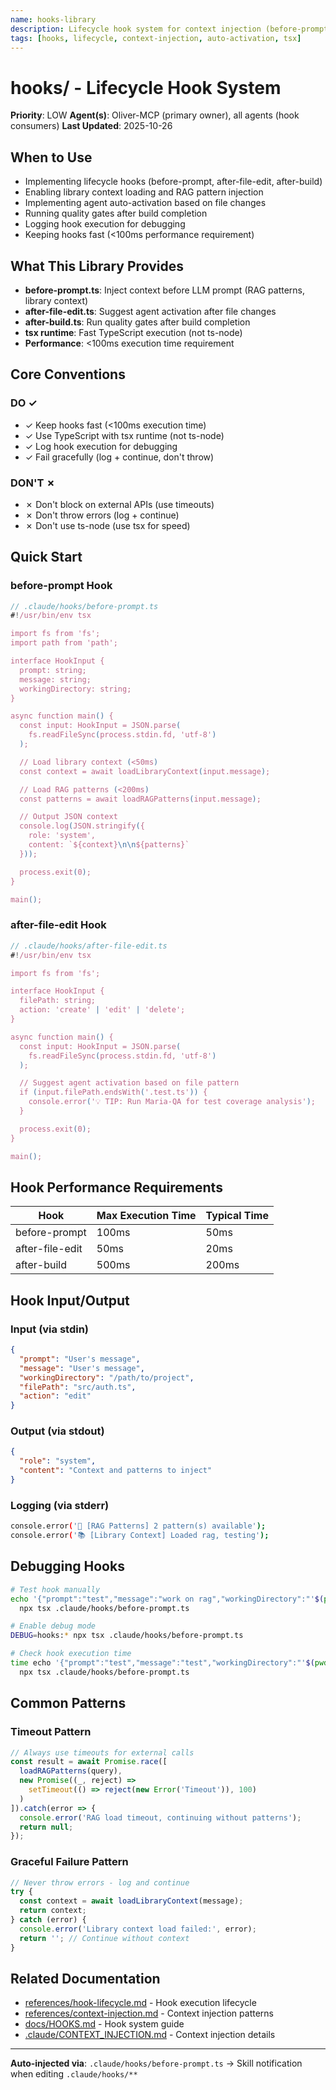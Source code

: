 ```yaml
---
name: hooks-library
description: Lifecycle hook system for context injection (before-prompt), post-edit actions (after-file-edit), and git operations (after-build). Use when implementing hooks, enabling library context loading, injecting RAG patterns, or implementing agent auto-activation. Must be fast (<100ms) and use tsx runtime (not ts-node).
tags: [hooks, lifecycle, context-injection, auto-activation, tsx]
---
```


# hooks/ - Lifecycle Hook System

**Priority**: LOW
**Agent(s)**: Oliver-MCP (primary owner), all agents (hook consumers)
**Last Updated**: 2025-10-26

## When to Use

- Implementing lifecycle hooks (before-prompt, after-file-edit, after-build)
- Enabling library context loading and RAG pattern injection
- Implementing agent auto-activation based on file changes
- Running quality gates after build completion
- Logging hook execution for debugging
- Keeping hooks fast (<100ms performance requirement)

## What This Library Provides

- **before-prompt.ts**: Inject context before LLM prompt (RAG patterns, library context)
- **after-file-edit.ts**: Suggest agent activation after file changes
- **after-build.ts**: Run quality gates after build completion
- **tsx runtime**: Fast TypeScript execution (not ts-node)
- **Performance**: <100ms execution time requirement

## Core Conventions

### DO ✓
- ✓ Keep hooks fast (<100ms execution time)
- ✓ Use TypeScript with tsx runtime (not ts-node)
- ✓ Log hook execution for debugging
- ✓ Fail gracefully (log + continue, don't throw)

### DON'T ✗
- ✗ Don't block on external APIs (use timeouts)
- ✗ Don't throw errors (log + continue)
- ✗ Don't use ts-node (use tsx for speed)

## Quick Start

### before-prompt Hook
```typescript
// .claude/hooks/before-prompt.ts
#!/usr/bin/env tsx

import fs from 'fs';
import path from 'path';

interface HookInput {
  prompt: string;
  message: string;
  workingDirectory: string;
}

async function main() {
  const input: HookInput = JSON.parse(
    fs.readFileSync(process.stdin.fd, 'utf-8')
  );

  // Load library context (<50ms)
  const context = await loadLibraryContext(input.message);

  // Load RAG patterns (<200ms)
  const patterns = await loadRAGPatterns(input.message);

  // Output JSON context
  console.log(JSON.stringify({
    role: 'system',
    content: `${context}\n\n${patterns}`
  }));

  process.exit(0);
}

main();
```

### after-file-edit Hook
```typescript
// .claude/hooks/after-file-edit.ts
#!/usr/bin/env tsx

import fs from 'fs';

interface HookInput {
  filePath: string;
  action: 'create' | 'edit' | 'delete';
}

async function main() {
  const input: HookInput = JSON.parse(
    fs.readFileSync(process.stdin.fd, 'utf-8')
  );

  // Suggest agent activation based on file pattern
  if (input.filePath.endsWith('.test.ts')) {
    console.error('💡 TIP: Run Maria-QA for test coverage analysis');
  }

  process.exit(0);
}

main();
```

## Hook Performance Requirements

| Hook | Max Execution Time | Typical Time |
|------|-------------------|--------------|
| before-prompt | 100ms | 50ms |
| after-file-edit | 50ms | 20ms |
| after-build | 500ms | 200ms |

## Hook Input/Output

### Input (via stdin)
```json
{
  "prompt": "User's message",
  "message": "User's message",
  "workingDirectory": "/path/to/project",
  "filePath": "src/auth.ts",
  "action": "edit"
}
```

### Output (via stdout)
```json
{
  "role": "system",
  "content": "Context and patterns to inject"
}
```

### Logging (via stderr)
```bash
console.error('🧠 [RAG Patterns] 2 pattern(s) available');
console.error('📚 [Library Context] Loaded rag, testing');
```

## Debugging Hooks

```bash
# Test hook manually
echo '{"prompt":"test","message":"work on rag","workingDirectory":"'$(pwd)'"}' | \
  npx tsx .claude/hooks/before-prompt.ts

# Enable debug mode
DEBUG=hooks:* npx tsx .claude/hooks/before-prompt.ts

# Check hook execution time
time echo '{"prompt":"test","message":"test","workingDirectory":"'$(pwd)'"}' | \
  npx tsx .claude/hooks/before-prompt.ts
```

## Common Patterns

### Timeout Pattern
```typescript
// Always use timeouts for external calls
const result = await Promise.race([
  loadRAGPatterns(query),
  new Promise((_, reject) =>
    setTimeout(() => reject(new Error('Timeout')), 100)
  )
]).catch(error => {
  console.error('RAG load timeout, continuing without patterns');
  return null;
});
```

### Graceful Failure Pattern
```typescript
// Never throw errors - log and continue
try {
  const context = await loadLibraryContext(message);
  return context;
} catch (error) {
  console.error('Library context load failed:', error);
  return ''; // Continue without context
}
```

## Related Documentation

- [references/hook-lifecycle.md](references/hook-lifecycle.md) - Hook execution lifecycle
- [references/context-injection.md](references/context-injection.md) - Context injection patterns
- [docs/HOOKS.md](../../../docs/HOOKS.md) - Hook system guide
- [.claude/CONTEXT_INJECTION.md](../../.claude/CONTEXT_INJECTION.md) - Context injection details

---

**Auto-injected via**: `.claude/hooks/before-prompt.ts` → Skill notification when editing `.claude/hooks/**`
